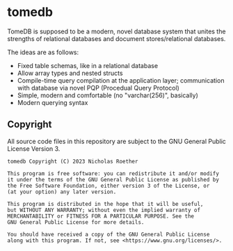 # tomedb

TomeDB is supposed to be a modern, novel database system that unites the strengths of relational databases and document stores/relational databases.

The ideas are as follows:

- Fixed table schemas, like in a relational database
- Allow array types and nested structs
- Compile-time query compilation at the application layer; communication with database via novel PQP (Procedual Query Protocol)
- Simple, modern and comfortable (no "varchar(256)", basically)
- Modern querying syntax

## Copyright

All source code files in this repository are subject to the GNU General Public License Version 3.

    tomedb Copyright (C) 2023 Nicholas Roether

    This program is free software: you can redistribute it and/or modify
    it under the terms of the GNU General Public License as published by
    the Free Software Foundation, either version 3 of the License, or
    (at your option) any later version.

    This program is distributed in the hope that it will be useful,
    but WITHOUT ANY WARRANTY; without even the implied warranty of
    MERCHANTABILITY or FITNESS FOR A PARTICULAR PURPOSE. See the
    GNU General Public License for more details.

    You should have received a copy of the GNU General Public License
    along with this program. If not, see <https://www.gnu.org/licenses/>.
